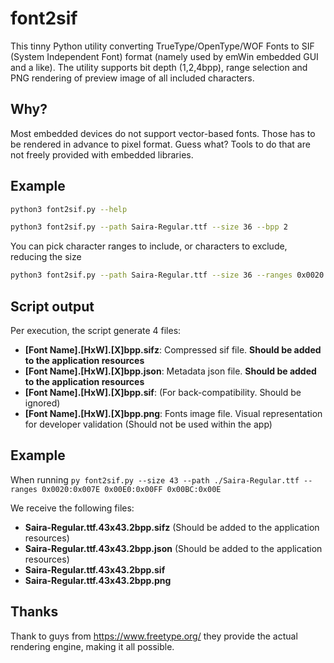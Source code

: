 
# font2sif
This tinny Python utility converting TrueType/OpenType/WOF Fonts to SIF (System Independent Font) format (namely used by emWin embedded GUI and a like).
The utility supports bit depth (1,2,4bpp), range selection and PNG rendering of preview image of all included characters.

## Why?
Most embedded devices do not support vector-based fonts.
Those has to be rendered in advance to pixel format.
Guess what? Tools to do that are not freely provided with embedded libraries.

## Example

```sh
python3 font2sif.py --help
```

```sh
python3 font2sif.py --path Saira-Regular.ttf --size 36 --bpp 2
```
You can pick character ranges to include, or characters to exclude, reducing the size
```sh
python3 font2sif.py --path Saira-Regular.ttf --size 36 --ranges 0x0020:0x007E 0x0090:0x0A00 --exclude 0x00AA 0x00BB
```

## Script output

Per execution, the script generate 4 files:

- **[Font Name].[HxW].[X]bpp.sifz**: Compressed sif file. **Should be added to the application resources**
- **[Font Name].[HxW].[X]bpp.json**: Metadata json file. **Should be added to the application resources**
- **[Font Name].[HxW].[X]bpp.sif**: (For back-compatibility. Should be ignored)
- **[Font Name].[HxW].[X]bpp.png**: Fonts image file. Visual representation for developer validation (Should not be used within the app)

## Example

When running ``py font2sif.py --size 43 --path ./Saira-Regular.ttf --ranges 0x0020:0x007E 0x00E0:0x00FF 0x00BC:0x00E``

We receive the following files:

- **Saira-Regular.ttf.43x43.2bpp.sifz** (Should be added to the application resources)
- **Saira-Regular.ttf.43x43.2bpp.json** (Should be added to the application resources)
- **Saira-Regular.ttf.43x43.2bpp.sif**
- **Saira-Regular.ttf.43x43.2bpp.png**


## Thanks

Thank to guys from https://www.freetype.org/ they provide the actual rendering engine, making it all possible.
